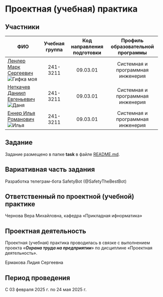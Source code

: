 # Проектная (учебная) практика

## Участники

| ФИО | Учебная группа | Код направления подготовки | Профиль образовательной программы |
|-|:-:|:-:|:-:|
| [Ленлер Марк Сергеевич](https://github.com/Mark-Lender-241-3211) ![Гифка моя](https://github.com/user-attachments/assets/d60dcd62-8517-4179-bed7-5a3820ed2ac3) |241-3211|09.03.01|Системная и программная инженерия|
| [Неткачев Даниил Евгеньевич](https://github.com/NetkachevDaniil) ![Даня](https://github.com/user-attachments/assets/14acfbe5-54d4-4a97-a7a7-96e5e1b9fb37) |241-3211|09.03.01|Системная и программная инженерия|
| [Еннер Илья Романович](https://github.com/Nice-Typhoon) ![Илья](https://github.com/user-attachments/assets/39646a88-e87f-4c47-a3f9-10a057f4ba23) |241-3211|09.03.01|Системная и программная инженерия|

## Задание

Задание размещено в папке **task** в файле [README.md](task/README.md).

## Вариативная часть задания

Разработка телеграм-бота SafetyBot (@SafetyTheBestBot)

## Ответственный по проектной (учебной) практике

Чернова Вера Михайловна, кафедра «Прикладная ифнорматика»

## Проектная деятельность

Проектная (учебная) практика проводилась в связке с выполнением проекта «***Охрана труда на предприятии***» по дисциплине «Проектная деятельность».

Ермакова Лидия Сергеевна

## Период проведения

С 03 февраля 2025 г. по 24 мая 2025 г.
